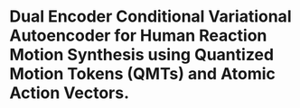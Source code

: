 # Dual Encoder Conditional Variational Autoencoder for Human Reaction Motion Synthesis using Quantized Motion Tokens (QMTs) and Atomic Action Vectors.
